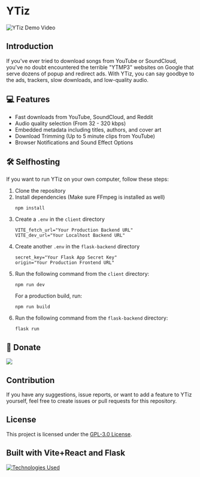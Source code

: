 # YTiz

![YTiz Demo Video](https://i.imgur.com/UzYXblU.gif)

## Introduction

If you've ever tried to download songs from YouTube or SoundCloud, you've no doubt encountered the terrible "YTMP3" websites on Google that serve dozens of popup and redirect ads. With YTiz, you can say goodbye to the ads, trackers, slow downloads, and low-quality audio.

## 💻 Features

- Fast downloads from YouTube, SoundCloud, and Reddit
- Audio quality selection (From 32 - 320 kbps)
- Embedded metadata including titles, authors, and cover art
- Download Trimming (Up to 5 minute clips from YouTube)
- Browser Notifications and Sound Effect Options

## 🛠 Selfhosting

If you want to run YTiz on your own computer, follow these steps:

1. Clone the repository
2. Install dependencies (Make sure FFmpeg is installed as well)
   ```
   npm install
   ```
3. Create a `.env` in the `client` directory
   ```
   VITE_fetch_url="Your Production Backend URL"
   VITE_dev_url="Your Localhost Backend URL"
   ```
4. Create another `.env` in the `flask-backend` directory
   ```
   secret_key="Your Flask App Secret Key"
   origin="Your Production Frontend URL"
   ```
5. Run the following command from the `client` directory:
   ```
   npm run dev
   ```
   For a production build, run:
   ```
   npm run build
   ```
6. Run the following command from the `flask-backend` directory:
   ```
   flask run
   ```

## 🎁 Donate

<a href="https://ko-fi.com/tizerk">
  <img src="https://assets-global.website-files.com/5c14e387dab576fe667689cf/64f1a9ddd0246590df69ea1a_kofi_short_button_dark%25402x-p-500.png" />
<a/>

## Contribution

If you have any suggestions, issue reports, or want to add a feature to YTiz yourself, feel free to create issues or pull requests for this repository.

## License

This project is licensed under the [GPL-3.0 License](LICENSE).

## Built with Vite+React and Flask

[![Technologies Used](https://skillicons.dev/icons?i=vite,react,flask)](https://skillicons.dev)
